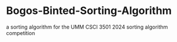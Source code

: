 # Bogos-Binted-Sorting-Algorithm
a sorting algorithm for the UMM CSCI 3501 2024 sorting algorithm competition

